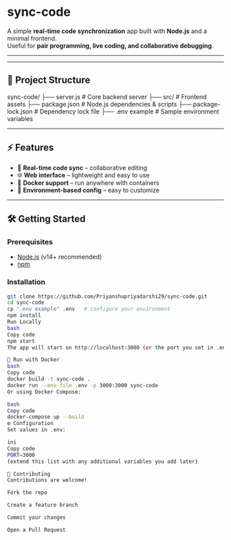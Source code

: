 # sync-code

A simple **real-time code synchronization** app built with **Node.js** and a minimal frontend.  
Useful for **pair programming, live coding, and collaborative debugging**.

---


---

## 📂 Project Structure

sync-code/
├── server.js # Core backend server
├── src/ # Frontend assets
├── package.json # Node.js dependencies & scripts
├── package-lock.json # Dependency lock file
├── .env example # Sample environment variables




---

## ⚡ Features
- 🔄 **Real-time code sync** – collaborative editing
- 🌐 **Web interface** – lightweight and easy to use
- 🐳 **Docker support** – run anywhere with containers
- 🔑 **Environment-based config** – easy to customize

---

## 🛠️ Getting Started

### Prerequisites
- [Node.js](https://nodejs.org/) (v14+ recommended)
- [npm](https://www.npmjs.com/)


### Installation

```bash
git clone https://github.com/Priyanshupriyadarshi29/sync-code.git
cd sync-code
cp ".env example" .env   # configure your environment
npm install
Run Locally
bash
Copy code
npm start
The app will start on http://localhost:3000 (or the port you set in .env).

🐳 Run with Docker
bash
Copy code
docker build -t sync-code .
docker run --env-file .env -p 3000:3000 sync-code
Or using Docker Compose:

bash
Copy code
docker-compose up --build
⚙️ Configuration
Set values in .env:

ini
Copy code
PORT=3000
(extend this list with any additional variables you add later)

🤝 Contributing
Contributions are welcome!

Fork the repo

Create a feature branch

Commit your changes

Open a Pull Request
